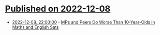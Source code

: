 # [Published on 2022-12-08](index.md)

* [2022-12-08, 22:00:00](https://news.slashdot.org/story/22/12/08/1542253/mps-and-peers-do-worse-than-10-year-olds-in-maths-and-english-sats?utm_source=rss1.0mainlinkanon&utm_medium=feed) - [MPs and Peers Do Worse Than 10-Year-Olds in Maths and English Sats](https://news.slashdot.org/story/22/12/08/1542253/mps-and-peers-do-worse-than-10-year-olds-in-maths-and-english-sats?utm_source=rss1.0mainlinkanon&utm_medium=feed)

